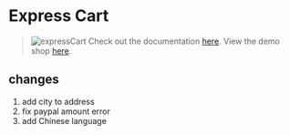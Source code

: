 # Express Cart
> ![expressCart](https://raw.githubusercontent.com/mrvautin/expressCart/master/public/images/logo.png)
> Check out the documentation [here](https://github.com/mrvautin/expressCart/wiki).
> View the demo shop [here](https://expresscart-demo.markmoffat.com/).

## changes
1. add city to address
2. fix paypal amount error
3. add Chinese language